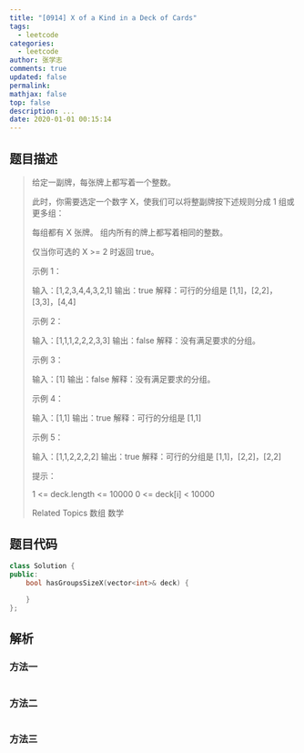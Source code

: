 ```yaml
---
title: "[0914] X of a Kind in a Deck of Cards"
tags:
  - leetcode
categories:
  - leetcode
author: 张学志
comments: true
updated: false
permalink:
mathjax: false
top: false
description: ...
date: 2020-01-01 00:15:14
---
```


## 题目描述

> 给定一副牌，每张牌上都写着一个整数。 
> 
> 此时，你需要选定一个数字 X，使我们可以将整副牌按下述规则分成 1 组或更多组： 
> 
> 
> 每组都有 X 张牌。 
> 组内所有的牌上都写着相同的整数。 
> 
> 
> 仅当你可选的 X >= 2 时返回 true。 
> 
> 
> 
> 示例 1： 
> 
> 输入：[1,2,3,4,4,3,2,1]
> 输出：true
> 解释：可行的分组是 [1,1]，[2,2]，[3,3]，[4,4]
> 
> 
> 示例 2： 
> 
> 输入：[1,1,1,2,2,2,3,3]
> 输出：false
> 解释：没有满足要求的分组。
> 
> 
> 示例 3： 
> 
> 输入：[1]
> 输出：false
> 解释：没有满足要求的分组。
> 
> 
> 示例 4： 
> 
> 输入：[1,1]
> 输出：true
> 解释：可行的分组是 [1,1]
> 
> 
> 示例 5： 
> 
> 输入：[1,1,2,2,2,2]
> 输出：true
> 解释：可行的分组是 [1,1]，[2,2]，[2,2]
> 
> 
> 
> 提示： 
> 
> 
> 1 <= deck.length <= 10000 
> 0 <= deck[i] < 10000 
> 
> 
> 
> Related Topics 数组 数学

## 题目代码

```cpp
class Solution {
public:
    bool hasGroupsSizeX(vector<int>& deck) {
        
    }
};
```

## 解析

### 方法一

```cpp

```

### 方法二

```cpp

```

### 方法三

```cpp

```

